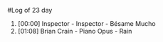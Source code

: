 #Log of 23 day

1. [00:00] Inspector - Inspector - Bésame Mucho
1. [01:08] Brian Crain - Piano Opus - Rain
